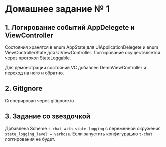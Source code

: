 # Домашнее задание № 1

## 1. Логирование событий AppDelegete и ViewController

Состояния хранятся в enum AppState для UIApplicationDelegete и enum ViewControllerState для UIViewController. Логгирование осуществляется через протокол StateLoggable.

Для демонстрации состояний VC добавлен DemoViewController и переход на него и обратно.

## 2. GitIgnore

Сгенерирован через gitignore.io

## 3. Задание со звездочкой

Добавлена Scheme `t-chat with state logging` с переменной окружения `state_logging_level = verbose`. Если запустить конфигурацию `t-chat` логгирования не будет.